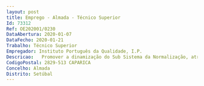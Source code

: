 ```yaml
--- 
layout: post
title: Emprego - Almada - Técnico Superior
Id: 73312
Ref: OE202001/0230
DataAbertura: 2020-01-07
DataFecho: 2020-01-21
Trabalho: Técnico Superior
Empregador: Instituto Português da Qualidade, I.P.
Descricao:   Promover a dinamização do Sub Sistema da Normalização, através da elaboração de normas portuguesas e executar os atos conducentes à sua integração no acervo normativo nacional, garantindo a sua coerência e atualidade   Executar, de forma eficaz e eficiente, as tarefas, em particular as inerentes às ligações funcionais com os organismos europeus e internacionais (CEN e ISO)   Assegurar as tarefas inerentes ao Secretariado de Technical Committees Internacionais   Assegurar a análise de candidaturas ao reconhecimento da qualificação para o exercício de funções de normalização setorial e preparação de informação e respetivo processo, bem como propor a criação de novas comissões técnicas portuguesas de normalização   Assegurar os procedimentos necessários para o envio de títulos em português ao CEN, de Normas Europeias harmonizadas, tendo em vista a sua publicação no JOUE   Coordenar as ações conducentes à emissão do voto nacional relativo a projetos de normas e outros documentos, elaborados pelas organizações europeias e internacionais de normalização   Acompanhamento e coordenação dos Organismos de Normalização Setorial (ONS) que lhe estão afetos o que compreende as seguintes atividades • Análise das fichas referentes ao Programa de Normalização (PN) das Comissões Técnicas (CT) que são coordenadas pelos ONS • Verificação da coerência técnico normativa dos documentos enviados pelos ONS para posterior aprovação homologação como Normas Portuguesas • Atualização do Acervo Normativo Nacional através da integração das Normas Europeias segundo as metodologias dos Organismos Europeus de Normalização de que o IPQ é membro.• Tradução de títulos de Normas Europeias das áreas não acompanhadas por Comissões Técnicas Organismos de Normalização Setorial • Dar sequência aos pedidos de documentos efetuados pelos ONS • Gestão do fluxo de documentação normativa europeia e internacional para e dos respetivos ONS para assegurar o conjunto de tarefas inerentes aos secretariados de Comissões Técnicas de normalização nacionais ou internacionais ou nos órgãos técnicos dos organismos europeus e internacionais de normalização   Propor a nível superior objetivos e indicadores de forma a garantir o controlo do processo ou processos de que é gestor   Preparar e dar formação aos ONS e CT sobre a atividade de Normalização.
CodigoPostal: 2829-513 CAPARICA
Concelho: Almada
Distrito: Setúbal
--- 
```

